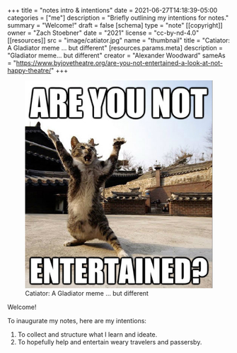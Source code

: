 +++
title = "notes intro & intentions"
date = 2021-06-27T14:18:39-05:00
categories = ["me"]
description = "Briefly outlining my intentions for notes."
summary = "Welcome!"
draft = false
[schema]
 type = "note"
[[copyright]]
  owner = "Zach Stoebner"
  date = "2021"
  license = "cc-by-nd-4.0"
[[resources]]
  src = "image/catiator.jpg"
  name = "thumbnail"
  title = "Catiator: A Gladiator meme ... but different"
  [resources.params.meta]
    description = "Gladiator meme... but different"
    creator = "Alexander Woodward"
    sameAs = "https://www.byjovetheatre.org/are-you-not-entertained-a-look-at-not-happy-theatre/"
+++

<figure>
<img src="image/catiator.jpg" alt="Catiator: A Gladiator meme ... but different" style="height:100px width:100px;" /> 
<figcaption>Catiator: A Gladiator meme ... but different</figcaption>
</figure>

Welcome!

To inaugurate my notes, here are my intentions: 
1. To collect and structure what I learn and ideate. 
2. To hopefully help and entertain weary travelers and passersby. 
